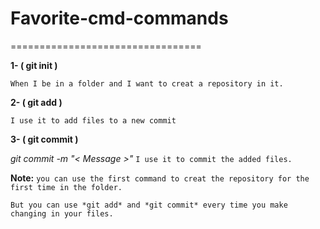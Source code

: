 # Favorite-cmd-commands
=================================

**1- ( git init )**

`When I be in a folder and I want to creat a repository in it.`


**2- ( git add )**

`I use it to add files to a new commit`


**3- ( git commit )**

*git commit -m "< Message >"* 
`I use it to commit the added files.`


**Note:** 
`you can use the first command to creat the repository for the first time in the folder.`

`But you can use *git add* and *git commit* every time you make changing in your files.`
